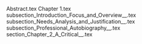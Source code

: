 Abstract.tex
Chapter 1.tex
subsection_Introduction_Focus_and_Overview__.tex
subsection_Needs_Analysis_and_Justification__.tex
subsection_Professional_Autobiography__.tex
section_Chapter_2_A_Critical__.tex
